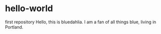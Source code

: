 # hello-world
first repository 
Hello, this is bluedahlia. I am a fan of all things blue, living in Portland.
